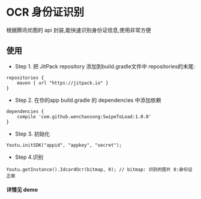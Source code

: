 
# OCR 身份证识别

根据腾讯优图的 api 封装,能快速识别身份证信息,使用非常方便

## 使用

- Step 1. 把 JitPack repository 添加到build.gradle文件中 repositories的末尾:
```
repositories {
    maven { url "https://jitpack.io" }
}
```
- Step 2. 在你的app build.gradle 的 dependencies 中添加依赖
```
dependencies {
	compile 'com.github.wenchaosong:SwipeToLoad:1.0.0'
}
```
- Step 3. 初始化
```
Youtu.initSDK("appid", "appkey", "secret");
```
- Step 4.识别

```
Youtu.getInstance().IdcardOcr(bitmap, 0); // bitmap: 识别的图片 0:身份证正面
```

#### 详情见 demo
